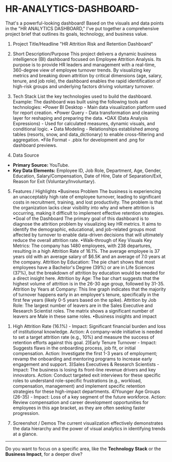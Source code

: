 # HR-ANALYTICS-DASHBOARD-
That's a powerful-looking dashboard! Based on the visuals and data points in the "HR ANALYTICS DASHBOARD," I've put together a comprehensive project brief that outlines its goals, technology, and business value.

1. Project Title/Headline
"HR Attrition Risk and Retention Dashboard"

2. Short Description/Purpose
This project delivers a dynamic business intelligence (BI) dashboard focused on Employee Attrition Analysis. Its purpose is to provide HR leaders and management with a real-time, 360-degree view of employee turnover trends. By visualizing key metrics and breaking down attrition by critical dimensions (age, salary, tenure, and job role), the dashboard enables the rapid identification of high-risk groups and underlying factors driving voluntary turnover.

3. Tech Stack
List the key technologies used to build the dashboard.
Example:
The dashboard was built using the following tools and technologies:
•Power BI Desktop - Main data visualization platform used for report creation. 
•Power Query - Data transformation and cleaning layer for reshaping and preparing the data.
•DAX (Data Analysis Expressions) - Used for calculated measures, dynamic visuals, and conditional logic.
• Data Modeling - Relationships established among tables (resorts, snow, and data_dictionary) to enable cross-filtering and aggregation.
•File Format - .pbix for development and .png for dashboard previews.

 4. Data Source

* **Primary Source:** YouTube.
* **Key Data Elements:** Employee ID, Job Role, Department, Age, Gender, Education, Salary/Compensation, Date of Hire, Date of Separation/Exit, Reason for Exit (Voluntary/Involuntary).

5. Features / Highlights
•Business Problem
The business is experiencing an unacceptably high rate of employee turnover, leading to significant costs in recruitment, training, and lost productivity. The problem is that the organization lacks clear visibility into why and where attrition is occurring, making it difficult to implement effective retention strategies.
•Goal of the Dashboard
The primary goal of this dashboard is to diagnose the attrition problem by visualizing key HR metrics. It aims to identify the demographic, educational, and job-related groups most affected by turnover to enable data-driven decisions that will ultimately reduce the overall attrition rate.
•Walk-through of Key Visuals
  Key Metrics: The company has 1480 employees, with 238 departures, resulting in a high Attrition Rate of 16.1%. The average employee is 37 years old with an average salary of $6.5K and an average of 7.0 years at the company.
 Attrition by Education: The pie chart shows that most employees have a Bachelor's Degree (39%) or are in Life Sciences (37%), but the breakdown of attrition by education would be needed for a direct insight here.
  Attrition by Age: The bar chart suggests that the highest volume of attrition is in the 26-30 age group, followed by 31-35.
  Attrition by Years at Company: This line graph indicates that the majority of turnover happens early in an employee's tenure, specifically in the first few years (likely 0-5 years based on the spike).
 Attrition by Job Role: The largest number of leavers are in the Sales Executive and Research Scientist roles. The matrix shows a significant number of leavers are Male in these same roles.
•Business insights and impact 
1) High Attrition Rate (16.1%) - Impact: Significant financial burden and loss of institutional knowledge. Action: A company-wide initiative is needed to set a target attrition rate (e.g., 10%) and measure the success of retention efforts against this goal. 
2)Early Tenure Turnover - Impact: Suggests flaws in the onboarding process, job fit, or initial compensation. Action: Investigate the first 1-3 years of employment; revamp the onboarding and mentoring programs to increase early engagement and support. 
3)Sales Executives & Research Scientists - Impact: The business is losing its front-line revenue drivers and key innovators. Action: Conduct targeted exit interviews for these specific roles to understand role-specific frustrations (e.g., workload, compensation, management) and implement specific retention strategies for these high-impact departments.
4)Younger Age Groups (26-35) - Impact: Loss of a key segment of the future workforce. Action: Review compensation and career development opportunities for employees in this age bracket, as they are often seeking faster progression. 





7. Screenshot / Demos
The current visualization  effectively demonstrates the data hierarchy and the power of visual analytics in identifying trends at a glance.

***
Do you want to focus on a specific area, like the **Technology Stack** or the **Business Impact**, for a deeper dive?
